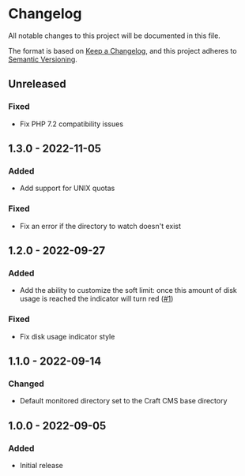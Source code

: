 # Changelog
All notable changes to this project will be documented in this file.

The format is based on [Keep a Changelog](https://keepachangelog.com/en/1.0.0/),
and this project adheres to [Semantic Versioning](https://semver.org/spec/v2.0.0.html).

## Unreleased

### Fixed
- Fix PHP 7.2 compatibility issues


## 1.3.0 - 2022-11-05

### Added
- Add support for UNIX quotas

### Fixed
- Fix an error if the directory to watch doesn't exist


## 1.2.0 - 2022-09-27

### Added
- Add the ability to customize the soft limit: once this amount of disk usage is
  reached the indicator will turn red ([#1](https://github.com/nstCactus/craft-disk-usage-widget/issues/1))

### Fixed
- Fix disk usage indicator style


## 1.1.0 - 2022-09-14
### Changed
- Default monitored directory set to the Craft CMS base directory


## 1.0.0 - 2022-09-05
### Added
- Initial release
